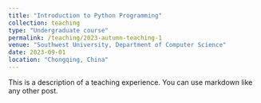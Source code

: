 ```yaml
---
title: "Introduction to Python Programming"
collection: teaching
type: "Undergraduate course"
permalink: /teaching/2023-autumn-teaching-1
venue: "Southwest University, Department of Computer Science"
date: 2023-09-01
location: "Chongqing, China"
---
```


This is a description of a teaching experience. You can use markdown like any other post.




